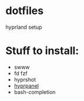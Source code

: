# dotfiles
hyprland setup

# Stuff to install:

- swww
- fd fzf
- hyprshot
- [hyprpanel](https://hyprpanel.com/getting_started/installation.html)
- bash-completion
